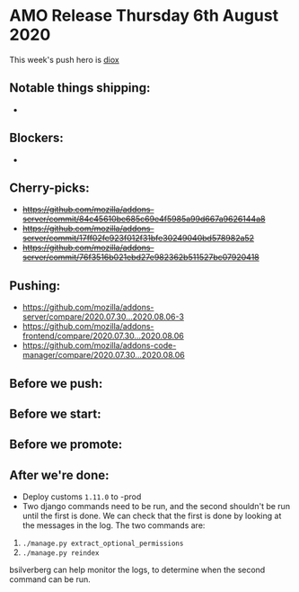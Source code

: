 # AMO Release Thursday 6th August 2020

This week's push hero is [diox](https://github.com/diox)

## Notable things shipping:

-

## Blockers:

-

## Cherry-picks:

- ~~https://github.com/mozilla/addons-server/commit/84c45610be685c69e4f5985a99d667a9626144a8~~
- ~~https://github.com/mozilla/addons-server/commit/17ff02fe923f012f31bfe30249040bd578982a52~~
- ~~https://github.com/mozilla/addons-server/commit/76f3516b021ebd27e982362b511527bc07920418~~

## Pushing:

- https://github.com/mozilla/addons-server/compare/2020.07.30...2020.08.06-3
- https://github.com/mozilla/addons-frontend/compare/2020.07.30...2020.08.06
- https://github.com/mozilla/addons-code-manager/compare/2020.07.30...2020.08.06

## Before we push:

## Before we start:

## Before we promote:

## After we're done:

- Deploy customs `1.11.0` to -prod
- Two django commands need to be run, and the second shouldn't be run until the first is done. We can check that the first is done by looking at the messages in the log. The two commands are:
1. `./manage.py extract_optional_permissions`
2. `./manage.py reindex`

bsilverberg can help monitor the logs, to determine when the second command can be run.
